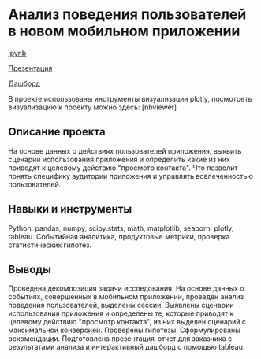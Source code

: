 # Анализ поведения пользователей в новом мобильном приложении

[ipynb](https://github.com/Natalyas23/Portfolio/blob/main/13.1.%20Выпуск_Анализ%20поведения%20пользователей/13.%20Выпуск_Анализ%20поведения%20пользователей%20в%20новом%20мобильном%20приложении.ipynb)

[Презентация](https://disk.yandex.ru/d/-xE2eoE9DIXbXg)

[Дашборд](https://public.tableau.com/views/_16957591188110/Dashboard1?:language=en-US&:display_count=n&:origin=viz_share_link)

В проекте использованы инструменты визуализации plotly, посмотреть визуализацию к проекту можно здесь: [nbviewer]

## Описание проекта

На основе данных о действиях пользователей приложения, выявить сценарии использования приложения и определить какие из них приводят к целевому действию "просмотр контакта". Что позволит понять специфику аудитории приложения и управлять вовлеченностью пользователей.

## Навыки и инструменты

Python, pandas, numpy, scipy.stats, math, matplotlib, seaborn, plotly, tableau. Событийная аналитика, продуктовые метрики, проверка статистических гипотез.

## Выводы

Проведена декомпозиция задачи исследования.  На основе данных о событиях, совершенных в мобильном приложении, проведен анализ поведения пользователей, выделены сессии.   Выявлены сценарии использования приложения и определены те, которые приводят к целевому действию "просмотр контакта",  из них выделен сценарий с максимальной конверсией.  Проверены гипотезы. Сформулированы рекомендации. Подготовлена презентация-отчет для заказчика с результатами анализа и интерактивный дашборд с помощью tableau.

